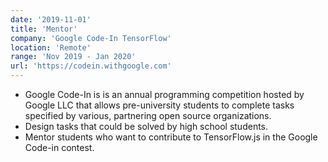 ```yaml
---
date: '2019-11-01'
title: 'Mentor'
company: 'Google Code-In TensorFlow'
location: 'Remote'
range: 'Nov 2019 - Jan 2020'
url: 'https://codein.withgoogle.com'
---
```


- Google Code-In is is an annual programming competition hosted by Google LLC that allows pre-university students to complete tasks specified by various, partnering open source organizations.
- Design tasks that could be solved by high school students.
- Mentor students who want to contribute to TensorFlow.js in the Google Code-in contest.
